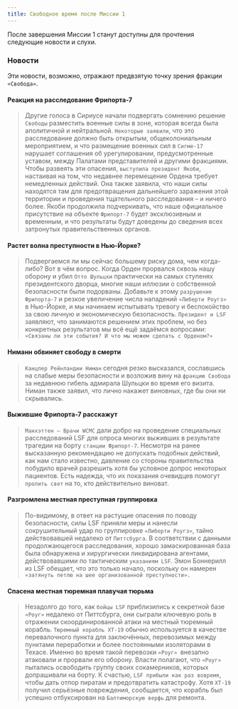 ```yaml
---
title: Свободное время после Миссии 1
---
```


После завершения Миссии 1 станут доступны для прочтения следующие новости и слухи.

### Новости
Эти новости, возможно, отражают предвзятую точку зрения фракции `«Свобода»`.

#### Реакция на расследование Фрипорта-7
> Другие голоса в Сириусе начали подвергать сомнению решение `Свободы` разместить военные силы в зоне, которая всегда была аполитичной и нейтральной. `Некоторые заявили`, что это расследование должно быть открытым, общеколониальным мероприятием, и что размещение военных сил в `Сигме-17` нарушает соглашения об урегулировании, предусмотренные уставом, между Палатами представителей и другими фракциями. Чтобы развеять эти опасения, `выступила президент Якоби`, настаивая на том, что недавнее перемещение Ордена требует немедленных действий. Она также заявила, что наши силы находятся там для предотвращения дальнейшего заражения этой территории и проведения тщательного расследования – и ничего более. Якоби продолжила подчеркивать, что наше официальное присутствие на объекте `Фрипорт-7` будет эксклюзивным и временным, и что результаты будут доведены до сведения всех затронутых правительственных органов.

#### Растет волна преступности в Нью-Йорке?
> Подвергаемся ли мы сейчас большему риску дома, чем когда-либо? Вот в чём вопрос. Когда Орден прорвался сквозь нашу оборону и убил `Отто Шульцки` практически на самых ступенях президентского дворца, многие наши иллюзии о собственной безопасности были подорваны. Добавьте к этому `разрушение Фрипорта-7` и резкое увеличение числа нападений `«Либерти Роугз»` в Нью-Йорке, и мы начинаем испытывать тревогу и беспокойство за свою личную и экономическую безопасность. `Президент и LSF` заявляют, что занимаются решением этих проблем, но без конкретных результатов мы всё ещё задаёмся вопросами: `«Связаны ли эти события? И что мы можем сделать с Орденом?»`

#### Ниманн обвиняет свободу в смерти
> `Канцлер Рейнландии Ниман` сегодня резко высказался, сославшись на слабые меры безопасности и возложив вину на `фракцию Свобода` за недавнюю гибель адмирала Шульцки во время его визита. Ниман также заявил, что лично накажет виновных, где бы они ни скрывались.

#### Выжившие Фрипорта-7 расскажут
> `Манхэттен — Врачи WCMC` дали добро на проведение специальных расследований LSF для опроса многих выживших в результате трагедии на борту `станции Фрипорт-7`. Несмотря на ранее высказанную рекомендацию не допускать подобных действий, как нам стало известно, давление со стороны правительства побудило врачей разрешить хотя бы условное допрос некоторых пациентов. Есть надежда, что их показания очевидцев помогут `пролить свет` на то, кто действительно виноват.

#### Разгромлена местная преступная группировка
> По-видимому, в ответ на растущие опасения по поводу безопасности, силы LSF приняли меры и нанесли сокрушительный удар по группировке `«Либерти Роугз»`, тайно действовавшей недалеко от `Питтсбурга`. В соответствии с данными продолжающегося расследования, хорошо замаскированная база была обнаружена и хирургически ликвидирована агентами, действовавшими по тактическим `указаниям LSF`. Эмон Боннерилл из LSF обещает, что это только начало, поскольку он намерен `«затянуть петлю на шее организованной преступности».`

#### Спасена местная тюремная плавучая тюрьма
> Незадолго до того, как `бойцы LSF` приблизились к секретной базе `«Роуг»` недалеко от Питтсбурга, они сыграли ключевую роль в отражении скоординированной атаки на местный тюремный корабль. `Тюремный корабль XT-19` обычно используется в качестве перевалочного пункта для заключённых, перевозимых между пунктами переработки и более постоянными изоляторами в Техасе. Именно во время такой перевозки `«Роуг» `внезапно атаковали и прорвали его оборону. Власти полагают, что `«Роуг»` пытались освободить группу своих сокамерников, которых допрашивали на борту. К счастью, `LSF прибыли как раз вовремя`, чтобы дать отпор пиратам и предотвратить катастрофу. Хотя `XT-19` получил серьёзные повреждения, сообщается, что корабль был успешно отбуксирован на `Балтиморскую верфь` для ремонта.
